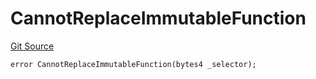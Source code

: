 # CannotReplaceImmutableFunction
[Git Source](https://github.com/thrackle-io/aquifi-rules-v1/blob/3646d7220ca1c3c6e396c1c58012716f59073c50/src/client/token/handler/diamond/HandlerDiamondLib.sol)


```solidity
error CannotReplaceImmutableFunction(bytes4 _selector);
```

